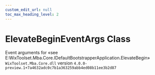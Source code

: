 ```yaml
---
custom_edit_url: null
toc_max_heading_level: 2
---
```

# ElevateBeginEventArgs Class
Event arguments for «see E:WixToolset.Mba.Core.IDefaultBootstrapperApplication.ElevateBegin» 
`WixToolset.Mba.Core.dll` version `4.0.0-preview.1+7a4632adc0c7b1a363259abb4ed08b11ee3b2d87`
